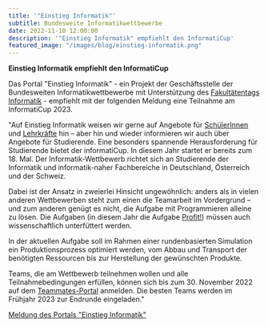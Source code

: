 ```yaml
---
title: '"Einstieg Informatik"'
subtitle: Bundesweite Informatikwettbewerbe
date: 2022-11-10 12:00:00
description: '"Einstieg Informatik" empfiehlt den InformatiCup'
featured_image: "/images/blog/einstieg-informatik.png"
---
```


**Einstieg Informatik empfiehlt den InformatiCup**

Das Portal "Einstieg Informatik" - ein Projekt der Geschäftsstelle der Bundesweiten Informatikwettbewerbe mit Unterstützung des [Fakultätentags Informatik](https://www.ft-informatik.de/) - empfiehlt mit der folgenden Meldung eine Teilnahme am InformatiCup 2023.

"Auf Einstieg Informatik weisen wir gerne auf Angebote für [SchülerInnen](https://www.einstieg-informatik.de/category/orientieren/) und [Lehrkräfte](https://www.einstieg-informatik.de/category/lehrerprojekte/) hin – aber hin und wieder informieren wir auch über Angebote für Studierende. Eine besonders spannende Herausforderung für Studierende bietet der informatiCup. In diesem Jahr startet er bereits zum 18. Mal. Der Informatik-Wettbewerb richtet sich an Studierende der Informatik und informatik-naher Fachbereiche in Deutschland, Österreich und der Schweiz.

Dabei ist der Ansatz in zweierlei Hinsicht ungewöhnlich: anders als in vielen anderen Wettbewerben steht zum einen die Teamarbeit im Vordergrund – und zum anderen genügt es nicht, die Aufgabe mit Programmieren alleine zu lösen. Die Aufgaben (in diesem Jahr die Aufgabe [Profit!](https://github.com/informatiCup/informatiCup2023/blob/main/informatiCup%202023%20-%20Profit!.pdf)) müssen auch wissenschaftlich unterfüttert werden.

In der aktuellen Aufgabe soll im Rahmen einer rundenbasierten Simulation ein Produktionsprozess optimiert werden, vom Abbau und Transport der benötigten Ressourcen bis zur Herstellung der gewünschten Produkte.

Teams, die am Wettbewerb teilnehmen wollen und alle Teilnahmebedingungen erfüllen, können sich bis zum 30. November 2022 auf dem [Teammates-Portal](https://teams.informaticup.de/) anmelden. Die besten Teams werden im Frühjahr 2023 zur Endrunde eingeladen."

[Meldung des Portals "Einstieg Informatik"](https://www.einstieg-informatik.de/informaticup-2023/)
